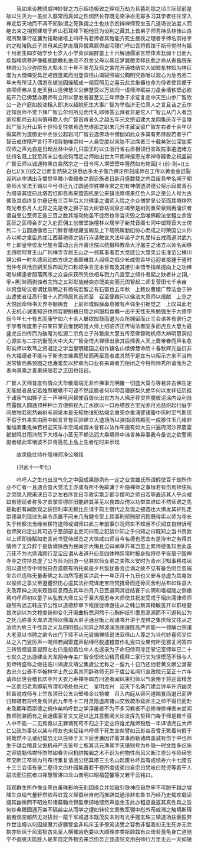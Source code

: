 <!-- { "loadSidebar": true } -->
　　我如来设教骋威神妙智之力示超绝极致之理视万劫为且暮刹那之顷三际现前是故以生灭为一虽出入靡常而真如之性炯然长存既无染净亦无寡多习其学者往往深入禅定后天地而不凋不知孰谓之死孰谓之生也扶宗宏辨禅师现坐玉几道场说法度人而绝去来之相预建塔于庐山石耳峰下期他日为设利之藏其上首弟子师秀持岳林佳山良珵所聚事行征濂为铭勒诸塔上呜呼有若师者其殆能齐死生昼夜之理者乎师名崇裕字约之毗陵陈氏子其母某氏梦庞眉异僧乘肩舆直叩寝门呼曰吾将假馆于斯母觉时有娠十月而生四岁始学步七岁入小学资识超群童上十六解通儒家言然体素尪弱十日而九疾每睹佛菩萨像辄胡跪瞻礼依恋不忍舍父母以其应梦冀徼灵释氏愈之命从寿昌院东林晓公为沙弥院有大梨木三十年不发花及师之来花开满枝结实大如斝东林知为祥征度为大僧俾受具足戒俄蓬累而出登双径山谒寂照端公鞠明究昏唯以观心为急务阅二年未有所证入偶游东坡池因操觚成一偈寂照见之喜云此龙象器也命为侍者使其便于咨叩师弗从复走天目山见佛慧义公佛慧受以万法归一语师淬砺益力虽金墙铁壁必欲拓开乃已佛慧亦期师有立所以警发者甚至又三年师急于求证复走中天竺山参广智欣公一造户庭如胶漆相入即决以超脱死生大事广智为举临济无位真人之言且诘之云尔还知否师不觉下拜广智云尔何所见而作礼耶师答云拜者非是佗人广智云从门入者岂家珍耶师云和尚慎毋欺人也广智首肯者久之越五年元文宗诏建大龙翔集庆寺于金陵起广智为开山第十世师复往依焉选充维那之职未几升主藏室留广智左右者十余年尽得其所为道御史中丞张公起岩问广智云选佛场中僧伽如此众多其有弗悖般若者乎广智云戒律精严言行不相背驰唯崇裕一人自受度以来胁不沾席者三十载矣张公深加奖叹师之声光自是日起丛林中朵儿只国王时以江浙行省右丞相领行宣政院事遴选诸方住持名既上犹恐其未公也投钩而定之师始出世太平南禅报恩光孝禅寺瓣香之祝盖嗣广智云师以诚遇物黑白翕然宗之一日令圬人塓壁壁中隆然如有物函[彳(前-刖+((土白匕)/ㄆ))]抆之已而复然抉之获悉达多太子像乃佛牙所刻成师召工传以黄金金迸裂设利从中涌出寺僧觉阜雕小香殿奉之遐迩施者日新月盛数载之内百废具举名闻于朝帝师大宝法王锡以今号寻迁九江圆通崇胜禅寺宋之初有神僧道济德公将示寂累青石为塔语其徒曰此塔若红即吾再来暨圆机旻公来镇法席塔果红色人异之旻公人号为古佛及其临终复尔悬记有三百年后大兴佛事之谶师入院之夕众僧梦旻公至而其塔烨然有光者弥月人尤异之先是寺之狮子岩大树皆枯涧泉亦竭至是树则重荣泉则再涌识者谓自旻公至师正逾三百之数其能动物盖不徒然也寺当灾毁之后唯佛殿法堂粗立余皆瓦砾之区师会岁之入庀匠佣工创僧堂旃檀林以居学子新梵音阁七间中塑观音大士傍列二十五圆通像若三门鲸音楼经藏宝阁及上下塔院属勤旧协心而成之时荣国公火你赤以朝之重臣总戎江西慕艳师之慈行洊请敷宣大法申弟子之礼受持五戒而退洪武九年上即皇帝位发号施令雷动云合开善世院以统摄释教命大浮屠主之诸方以师名闻移主四明阿育王山广利禅寺寺居五山之一领其事者若大觉琏公大慧杲公无准范公横川琪公俱一时名德风动四方继之者颇难其人闻师之临少长咸悦香华远迎者接踵于道时当仲冬风恬日妍天乐四闻万口称颂争言见未曾有及其接引未悟专指单提向上之功棒喝纵横逢者胆落两序之众自庆获所凭依相与戮力凡宫室之倾仆者起之缺者补之[乳-孚+黑]昧而剥蚀者完饰之五彩彰施赫奕亦既美矣而元舆智起二师复营田七千余亩以资食轮议者谓犹慈明之有杨岐宏智之有石窗也五年秋　上敕仪曹建广荐法会于钟山遣使者征高行僧十人而师居其首师至　召至便殿问以佛法大意师以偈献　上览之大悦因命师书天界寺额赐食　上前师或假寐鼻息微有声邻坐引裾觉之　上叹曰此老人无机心诚善知识也师容貌魁梧日用之间服粗食櫔一出于天性无所勉强生于大德甲辰今年七十有五而康宁如六十余人屡欲挝鼓而退为众所拥留而止三会语各有录行之于学者所度弟子曰某曰某云惟我昭觉大师上绍临济正传得法者固多而虎丘大慧为最盛虎丘四传而为破庵为松源二宗角立子孙繁庶大慧五传至佛智晦机师大辨明慧洞彻心源实与二宗抗衡而大中大夫广智全悟大禅师出承其后师表人天上膺帝眷而声名愈彰矣师以敦笃之资凝定之学当皇明建国之初作镇名山续佛慧命历十春秋辉光益衍非有大福德者不能与于斯也古佛乘愿轮而再至意者或其然乎是宜有以昭示方来不当拘泥常情而弗预图之也濂耄矣以辞章为口业有来谒者力拒闭之今特徇师秀所请而为之者向真乘之善果缔般若之正因也铭曰。

广智人天师普度有情众天华散毫端无非作佛事光明覆一切盛大莫与等若非古佛生定无能继者悬记若烛照皦皦不可诬不然庞眉者何以叩吾寝庭梨久绝华何以发祥征历抵于诸家气如狮子王一声哮吼间顿使百兽伏出世方为人佛牙荐灵异脱彼泥涂内设利自然露俄入圆通顶种种示方便俯视九江水欲以一口吞塔放百宝光弥月光益炽起行庭宇间故物若宛然岩树与涧泉本是无知物谁知枯竭余重荣亦重涌譬诸籥中灰时至气斯应不假于外来实由因中起言言有征验建立大道场所以弹指顷宫殿而一成移住玉几峰非惟缁素集鬼神若相迎天乐半空闻咸谓未曾有以法作布施有如大云兴遍周河沙界震雷虩虩鸣甘雨沛然下大根与小茎无不赖沾润大乘境界中讳言神异事我今备说之欲警阐提者植此窣堵波不异青莲花上品上生者佗时来示现

　　故灵隐住持朴隐禅师净公塔铭

　　(洪武十一年化)

　　呜呼人之生也出没气化之中因成果随夙有一定之业世雄氏所谓假使百千劫所作业不亡者一且遇合虽大觉法王亦或有所不免故濂于朴隐禅师之事恒若有伤焉师住杭之灵隐入院甫浃日寺之左右序言曰寺政实繁乏都寺僧司之师曰若等盍选其人乎众咸曰有德现者称多才昔掌崇德庄田能辟其莱芜以食四众傥以功举其谁曰不然师诺之先是勒旧有闻歆现之获田利率无赖比丘请于前主僧代之及现之被选也大惧发其奸私走崇德县列现过失县令丞置不问未几有健令至上其事刑部刑部讯鞫既得实以师为寺长失于检察法当缘坐移符逮师或谓师曰此三年前事尔况师实不知且不识闻宜自辨诉可也师笑曰定业其可逃乎至部部主吏问曰现之犯禁尔知之乎曰知之曰既知之当书责款以上师即操觚如吏言尚书暨侍郎览之大惊咸曰师当今名德也恶宜有是洊审之务得其情师了无异辞于是皆谪陕西为民闻亦大悔且泣曰闻草芥耳岂意上累师德蚤知至此虽万死不为也师弗顾行至宝应谓从者道升曰吾四体稍异常时报身殆将尽乎夜宿宁国禅寺寺之住持总虚了公与师为旧游一见甚欢师女弟之夫陈义安时为青州卫知事移戍凤阳以道经寺中师悦曰吾遗骸有所托矣是夕共饭犹备言迁谪之故不见有备色明旦忽端坐合爪连称无量寿佛之名泊然而逝实洪武十一年正月十九日也义安与总虚为其龛敛以俟师之季父至道衋然伤心遣其法孙梵译走宝应梵携骨而还骨间舍利丛布如珠县大夫及荐绅之流来观皆叹息而去其年四月八日至道同其徒结竁于山阴和塔祖陇之侧瘗焉呜呼师初以童子从弘教大师立公于至大报恩寺大师使其祝发受戒于昭庆濡律师师嶷然有远志韩庄节公性以道德辞章下帷授徒师亟往从之韩公察其精敏首开以群经要旨次训以为文程度俯仰变化开阖曲折悉洞然于心胸伸纸引墨思源源而不可遏韩公为之抚几称善天岸济法师以佛海大弟子通台衡止观诸书开讲于虎林之集庆师又往从之法师为析三千性具之义及四明孤山同异之辨波澜浩荡廉陛高严师能一一领解台宗诸大老竞以书聘之欲令出门下师不从元叟端禅师说法双径山人尊之为当代妙喜师又往从之入门叟厉声一喝师若闻雷霆声黏缚尽脱遽稽首作礼叟曰汝果何所见邪复问答四三转皆惬叟意叟顾左右曰是般若位中人也遂录为子命归侍司寻迁掌记室师年已二十七矣久之出游建业大龙翔寺寺主广智全悟欣公精贯儒释二家行文为世模范不轻与人见师特盛称之继往临川谒虞文靖公集虞公尤称之一留九十日乃还他若黄文献公溍蒙古忠介公泰不华翰林学士危公素其同辞称师无异于虞公名闻行宣政院元至正十六年请师出世会稽长庆寺升天衣万寿禅寺四方问道者闻风来归师以气衰倦于将迎营精舍一区而归老焉即前所谓和塔处也元亡　皇明龙兴　诏天下名桑门建会钟阜升济幽灵轮番说戒师与上竺东溟日公五台壁峰金公特被　召入内庭从容问道赐食而退已而辞归和塔若将终身焉洪武九年冬十二月灵隐虚席诸山交致疏币延师主之师不得已而赴未及期年而崇德之祸作矣呜呼世之学浮屠者不为不多习教者不必修禅修禅者未尝闻教师则兼而有之且通儒家言文又足以达其意敷阐大论发挥先哲释门每于师是赖千百人中不能一二见焉竟以无罪谪死苟不归之于定业将谁尤哉师殁后一年译请虎丘大师仁公疏为事状以某与师友也来征铭呜呼师于死生空矣譬如云影谷音曾无繁着何假于铭哉然不见诸纪载恐无以白师于天下后世濂因详着其事而勒诸碑盖诚有伤于中也师生于越会稽县父倪机母严氏皆号士族其讳元净其字天镜别号为朴隐一时文胜多纪咏之容貌魁伟襟怀煦然如春世间机阱捭阖之术不识为何物性尚风义断江恩公与师缔忘年交断江卒师为刊布诗集复请虞公铭其塔三主名山起废补坏具有成绩寿六十七腊五十三三会语有录二卷诗文曰朴园集葺若干卷所度徒弟曰自宗曰梵咏曰梵谔等若干人嗣法而住院者曰禅慧智湛曰龙山普明曰昭福楚馨等又若干云铭曰。

我观群生所作惟业黑白虽殊影响无别因缘合并如磁引铁神应自然牢不可脱干越之墟降生良缁气量轩然欲吞虹霓义理蚕丝自何而推辟其通涂非东鲁书乃经乃史载攻载读擿其幽微罔不昭烛形诸萹翰龙锦盈束掷地铿然声逾金玉此亦粗迹盍返其真性具之旨何妙弗臻圆通万类不隔丝尘从而学之捷如转轮文橐教筌弸中彪外苟或滞之触境斯碍曷若观空超然无对拔剑一麾千军咸退本既茂矣末则有光手握玄珠三镇道场扶衰振弊作世法幢以何因缘魔力遂疆訾金非纯斥玉多璺笑谈受之容色非愠我初无生死亦无忿执亦斩风于风奚损古先至人横罹凶危委以大顺理亦类斯顾兹有众倚若蓍龟身亡道随宁不遐思天能胜人是非自定外物去来岂伤吾正我造铭文用白师行万里无云一天如镜

